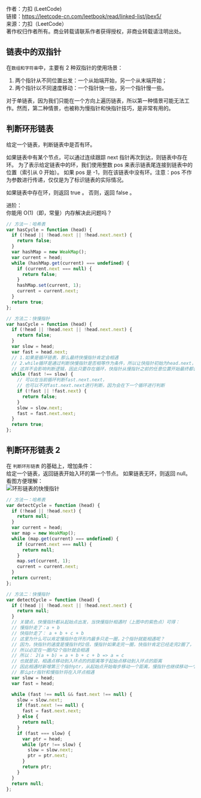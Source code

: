 作者：力扣 (LeetCode)  
链接：https://leetcode-cn.com/leetbook/read/linked-list/jbex5/  
来源：力扣（LeetCode）  
著作权归作者所有。商业转载请联系作者获得授权，非商业转载请注明出处。

## 链表中的双指针

在`数组和字符串`中，主要有 2 种双指针的使用场景：

1. 两个指针从不同位置出发：一个从始端开始，另一个从末端开始；
2. 两个指针以不同速度移动：一个指针快一些，另一个指针慢一些。

对于单链表，因为我们只能在一个方向上遍历链表，所以第一种情景可能无法工作。然而，第二种情景，也被称为慢指针和快指针技巧，是非常有用的。

## 判断环形链表

给定一个链表，判断链表中是否有环。

如果链表中有某个节点，可以通过连续跟踪 next 指针再次到达，则链表中存在环。 为了表示给定链表中的环，我们使用整数 pos 来表示链表尾连接到链表中的位置（索引从 0 开始）。 如果 pos 是 -1，则在该链表中没有环。注意：pos 不作为参数进行传递，仅仅是为了标识链表的实际情况。

如果链表中存在环，则返回 true 。 否则，返回 false 。

进阶：  
你能用 O(1)（即，常量）内存解决此问题吗？

```js
// 方法一：哈希表
var hasCycle = function (head) {
  if (!head || !head.next || !head.next.next) {
    return false;
  }
  var hashMap = new WeakMap();
  var current = head;
  while (hashMap.get(current) === undefined) {
    if (current.next === null) {
      return false;
    }
    hashMap.set(current, 1);
    current = current.next;
  }
  return true;
};
```

```js
// 方法二：快慢指针
var hasCycle = function (head) {
  if (!head || !head.next || !head.next.next) {
    return false;
  }
  var slow = head;
  var fast = head.next;
  // 1.如果是循环链表，那么最终快慢指针肯定会相遇
  // 2.while循环是通过判断快慢指针是否相等作为条件，所以让快指针初始为head.next，
  // 这并不会影响判断逻辑，因此只要存在循环，快指针从慢指针之前的任意位置开始最终都会与慢指针相遇
  while (fast !== slow) {
    // 可以在当前循环判断fast.next.next，
    // 也可以不对fast.next.next进行判断，因为会在下一个循环进行判断
    if (!fast || !fast.next) {
      return false;
    }
    slow = slow.next;
    fast = fast.next.next;
  }
  return true;
};
```

## 判断环形链表 2

在 `判断环形链表` 的基础上，增加条件：  
给定一个链表，返回链表开始入环的第一个节点。 如果链表无环，则返回 null。  
看图方便理解：  
![环形链表的快慢指针](https://assets.leetcode-cn.com/solution-static/142/142_fig1.png)

```js
// 方法一：哈希表
var detectCycle = function (head) {
  if (!head || !head.next) {
    return null;
  }
  var current = head;
  var map = new WeakMap();
  while (map.get(current) === undefined) {
    if (current.next === null) {
      return null;
    }
    map.set(current, 1);
    current = current.next;
  }
  return current;
};
```

```js
// 方法二：快慢指针
var detectCycle = function (head) {
  if (!head || !head.next || !head.next.next) {
    return null;
  }
  // 关键点，快慢指针都从起始点出发，当快慢指针相遇时（上图中的紫色点）可得：
  // 慢指针走了：a + b
  // 快指针走了： a + b + c + b
  // 这里为什么可以肯定慢指针在环形内最多只走一圈，2个指针就能相遇呢？
  // 因为，快指针的速度是慢指针的2倍，慢指针如果走完一圈，快指针肯定已经走完2圈了，
  // 所以必定在一圈内2个指针就会相遇
  // 所以： 2(a + b) = a + b + c + b => a = c
  // 也就是说，相遇点移动到入环点的的距离等于起始点移动到入环点的距离
  // 因此相遇时新增第三个指针ptr，从起始点开始每步移动一个距离，慢指针也继续移动一个距离
  // 那么ptr指针和慢指针将在入环点相遇
  var slow = head;
  var fast = head;

  while (fast !== null && fast.next !== null) {
    slow = slow.next;
    if (fast.next !== null) {
      fast = fast.next.next;
    } else {
      return null;
    }
    if (fast === slow) {
      var ptr = head;
      while (ptr !== slow) {
        slow = slow.next;
        ptr = ptr.next;
      }
      return ptr;
    }
  }
  return null;
};
```
